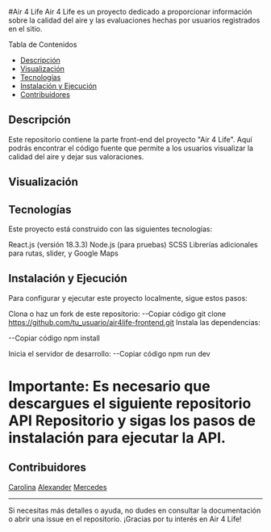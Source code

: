 #Air 4 Life
Air 4 Life es un proyecto dedicado a proporcionar información sobre la calidad del aire y las evaluaciones hechas por usuarios registrados en el sitio.

Tabla de Contenidos
- [Descripción](#descripción)
- [Visualización](#visualización)
- [Tecnologías](#tecnologías)
- [Instalación y Ejecución](#instalación-y-ejecución)
- [Contribuidores](contribuidores)



## Descripción
Este repositorio contiene la parte front-end del proyecto "Air 4 Life". Aquí podrás encontrar el código fuente que permite a los usuarios visualizar la calidad del aire y dejar sus valoraciones.

## Visualización


## Tecnologías
Este proyecto está construido con las siguientes tecnologías:

React.js (versión 18.3.3)
Node.js (para pruebas)
SCSS
Librerías adicionales para rutas, slider, y Google Maps

## Instalación y Ejecución
Para configurar y ejecutar este proyecto localmente, sigue estos pasos:

Clona o haz un fork de este repositorio:
 --Copiar código
git clone https://github.com/tu_usuario/air4life-frontend.git
Instala las dependencias:

 --Copiar código
npm install

Inicia el servidor de desarrollo:
 --Copiar código
npm run dev

# Importante: Es necesario que descargues el siguiente repositorio API Repositorio y sigas los pasos de instalación para ejecutar la API.

## Contribuidores
<a href="https://github.com/CarolBV">Carolina</a>
<a href="https://github.com/chichilahore">Alexander</a>
<a href="https://github.com/Mercedes-Celedon">Mercedes</a>

___________________________________________________________________
Si necesitas más detalles o ayuda, no dudes en consultar la documentación o abrir una issue en el repositorio. ¡Gracias por tu interés en Air 4 Life!
